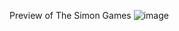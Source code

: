 
Preview of The Simon Games
![image](https://github.com/user-attachments/assets/bcb4b9c3-cfba-4a84-a0a4-adf170c9eb97)
